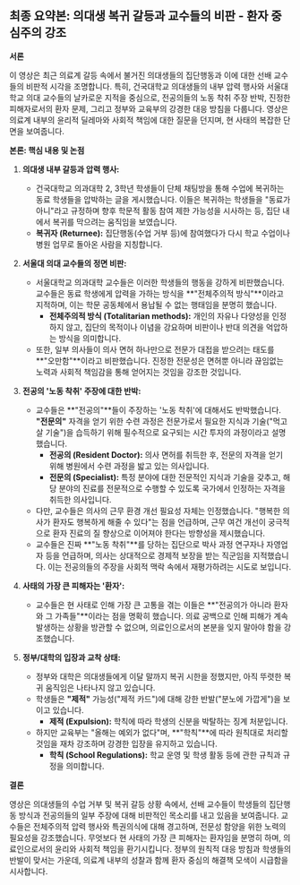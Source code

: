 ## 최종 요약본: 의대생 복귀 갈등과 교수들의 비판 - 환자 중심주의 강조

**서론**

이 영상은 최근 의료계 갈등 속에서 불거진 의대생들의 집단행동과 이에 대한 선배 교수들의 비판적 시각을 조명합니다. 특히, 건국대학교 의대생들의 내부 압력 행사와 서울대학교 의대 교수들의 날카로운 지적을 중심으로, 전공의들의 노동 착취 주장 반박, 진정한 피해자로서의 환자 문제, 그리고 정부와 교육부의 강경한 대응 방침을 다룹니다. 영상은 의료계 내부의 윤리적 딜레마와 사회적 책임에 대한 질문을 던지며, 현 사태의 복잡한 단면을 보여줍니다.

**본론: 핵심 내용 및 논점**

1.  **의대생 내부 갈등과 압력 행사:**
    *   건국대학교 의과대학 2, 3학년 학생들이 단체 채팅방을 통해 수업에 복귀하는 동료 학생들을 압박하는 글을 게시했습니다. 이들은 복귀하는 학생들을 "동료가 아니"라고 규정하며 향후 학문적 활동 참여 제한 가능성을 시사하는 등, 집단 내에서 복귀를 막으려는 움직임을 보였습니다.
    *   **복귀자 (Returnee):** 집단행동(수업 거부 등)에 참여했다가 다시 학교 수업이나 병원 업무로 돌아온 사람을 지칭합니다.

2.  **서울대 의대 교수들의 정면 비판:**
    *   서울대학교 의과대학 교수들은 이러한 학생들의 행동을 강하게 비판했습니다. 교수들은 동료 학생에게 압력을 가하는 방식을 **"전체주의적 방식"**이라고 지적하며, 이는 학문 공동체에서 용납될 수 없는 행태임을 분명히 했습니다.
        *   **전체주의적 방식 (Totalitarian methods):** 개인의 자유나 다양성을 인정하지 않고, 집단의 목적이나 이념을 강요하며 비판이나 반대 의견을 억압하는 방식을 의미합니다.
    *   또한, 일부 의사들이 의사 면허 하나만으로 전문가 대접을 받으려는 태도를 **"오만함"**이라고 비판했습니다. 진정한 전문성은 면허뿐 아니라 끊임없는 노력과 사회적 책임감을 통해 얻어지는 것임을 강조한 것입니다.

3.  **전공의 '노동 착취' 주장에 대한 반박:**
    *   교수들은 **"전공의"**들이 주장하는 '노동 착취'에 대해서도 반박했습니다. **"전문의"** 자격을 얻기 위한 수련 과정은 전문가로서 필요한 지식과 기술("먹고 살 기술")을 습득하기 위해 필수적으로 요구되는 시간 투자의 과정이라고 설명했습니다.
        *   **전공의 (Resident Doctor):** 의사 면허를 취득한 후, 전문의 자격을 얻기 위해 병원에서 수련 과정을 밟고 있는 의사입니다.
        *   **전문의 (Specialist):** 특정 분야에 대한 전문적인 지식과 기술을 갖추고, 해당 분야의 진료를 전문적으로 수행할 수 있도록 국가에서 인정하는 자격을 취득한 의사입니다.
    *   다만, 교수들은 의사의 근무 환경 개선 필요성 자체는 인정했습니다. "행복한 의사가 환자도 행복하게 해줄 수 있다"는 점을 언급하며, 근무 여건 개선이 궁극적으로 환자 진료의 질 향상으로 이어져야 한다는 방향성을 제시했습니다.
    *   교수들은 진짜 **"노동 착취"**를 당하는 집단으로 박사 과정 연구자나 자영업자 등을 언급하며, 의사는 상대적으로 경제적 보장을 받는 직군임을 지적했습니다. 이는 전공의들의 주장을 사회적 맥락 속에서 재평가하려는 시도로 보입니다.

4.  **사태의 가장 큰 피해자는 '환자':**
    *   교수들은 현 사태로 인해 가장 큰 고통을 겪는 이들은 **"전공의가 아니라 환자와 그 가족들"**이라는 점을 명확히 했습니다. 의료 공백으로 인해 피해가 계속 발생하는 상황을 방관할 수 없으며, 의료인으로서의 본분을 잊지 말아야 함을 강조했습니다.

5.  **정부/대학의 입장과 교착 상태:**
    *   정부와 대학은 의대생들에게 이달 말까지 복귀 시한을 정했지만, 아직 뚜렷한 복귀 움직임은 나타나지 않고 있습니다.
    *   학생들은 **"제적"** 가능성("제적 카드")에 대해 강한 반발("분노에 가깝게")을 보이고 있습니다.
        *   **제적 (Expulsion):** 학칙에 따라 학생의 신분을 박탈하는 징계 처분입니다.
    *   하지만 교육부는 "올해는 예외가 없다"며, **"학칙"**에 따라 원칙대로 처리할 것임을 재차 강조하며 강경한 입장을 유지하고 있습니다.
        *   **학칙 (School Regulations):** 학교 운영 및 학생 활동 등에 관한 규칙과 규정을 의미합니다.

**결론**

영상은 의대생들의 수업 거부 및 복귀 갈등 상황 속에서, 선배 교수들이 학생들의 집단행동 방식과 전공의들의 일부 주장에 대해 비판적인 목소리를 내고 있음을 보여줍니다. 교수들은 전체주의적 압력 행사와 특권의식에 대해 경고하며, 전문성 함양을 위한 노력의 필요성을 강조했습니다. 무엇보다 현 사태의 가장 큰 피해자는 환자임을 분명히 하며, 의료인으로서의 윤리와 사회적 책임을 환기시킵니다. 정부의 원칙적 대응 방침과 학생들의 반발이 맞서는 가운데, 의료계 내부의 성찰과 함께 환자 중심의 해결책 모색이 시급함을 시사합니다.